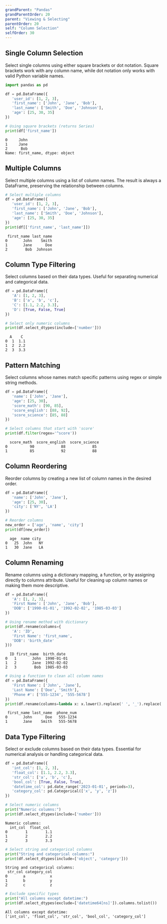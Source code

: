 ```yaml
---
grandParent: "Pandas"
grandParentOrder: 20
parent: "Viewing & Selecting"
parentOrder: 20
self: "Column Selection"
selfOrder: 30
---
```


## Single Column Selection
Select single columns using either square brackets or dot notation. Square brackets work with any column name, while dot notation only works with valid Python variable names.

```python
import pandas as pd

df = pd.DataFrame({
   'user_id': [1, 2, 3],
   'first_name': ['John', 'Jane', 'Bob'],
   'last_name': ['Smith', 'Doe', 'Johnson'],
   'age': [25, 30, 35]
})

# Using square brackets (returns Series)
print(df['first_name'])
```
```output
0     John
1     Jane
2      Bob
Name: first_name, dtype: object
```

## Multiple Columns
Select multiple columns using a list of column names. The result is always a DataFrame, preserving the relationship between columns.

```python
# Select multiple columns
df = pd.DataFrame({
   'user_id': [1, 2, 3],
   'first_name': ['John', 'Jane', 'Bob'],
   'last_name': ['Smith', 'Doe', 'Johnson'],
   'age': [25, 30, 35]
})
print(df[['first_name', 'last_name']])
```
```output
 first_name last_name
0       John    Smith
1       Jane      Doe
2        Bob  Johnson
```

## Column Type Filtering
Select columns based on their data types. Useful for separating numerical and categorical data.

```python
df = pd.DataFrame({
   'A': [1, 2, 3],
   'B': ['a', 'b', 'c'],
   'C': [1.1, 2.2, 3.3],
   'D': [True, False, True]
})

# Select only numeric columns
print(df.select_dtypes(include=['number']))
```
```output
  A    C
0  1  1.1
1  2  2.2
2  3  3.3
```

## Pattern Matching
Select columns whose names match specific patterns using regex or simple string methods.

```python
df = pd.DataFrame({
   'name': ['John', 'Jane'],
   'age': [25, 30],
   'score_math': [90, 85],
   'score_english': [88, 92],
   'score_science': [85, 88]
})

# Select columns that start with 'score'
print(df.filter(regex='^score'))
```
```output
  score_math  score_english  score_science
0          90            88            85
1          85            92            88
```

## Column Reordering
Reorder columns by creating a new list of column names in the desired order.

```python
df = pd.DataFrame({
   'name': ['John', 'Jane'],
   'age': [25, 30],
   'city': ['NY', 'LA']
})

# Reorder columns
new_order = ['age', 'name', 'city']
print(df[new_order])
```
```output
  age  name city
0   25  John   NY
1   30  Jane   LA
```

## Column Renaming
Rename columns using a dictionary mapping, a function, or by assigning directly to columns attribute. Useful for cleaning up column names or making them more descriptive.

```python
df = pd.DataFrame({
   'A': [1, 2, 3],
   'First Name': ['John', 'Jane', 'Bob'],
   'DOB': ['1990-01-01', '1992-02-02', '1985-03-03']
})

# Using rename method with dictionary
print(df.rename(columns={
   'A': 'ID',
   'First Name': 'first_name',
   'DOB': 'birth_date'
}))
```
```output
  ID first_name  birth_date
0   1       John  1990-01-01
1   2       Jane  1992-02-02
2   3        Bob  1985-03-03
```

```python
# Using a function to clean all column names
df = pd.DataFrame({
   'First Name': ['John', 'Jane'],
   'Last Name': ['Doe', 'Smith'],
   'Phone #': ['555-1234', '555-5678']
})
print(df.rename(columns=lambda x: x.lower().replace(' ', '_').replace('#', 'num')))
```
```output
 first_name last_name  phone_num
0       John      Doe   555-1234
1       Jane    Smith   555-5678
```

## Data Type Filtering
Select or exclude columns based on their data types. Essential for numerical analysis or handling categorical data.

```python
df = pd.DataFrame({
   'int_col': [1, 2, 3],
   'float_col': [1.1, 2.2, 3.3],
   'str_col': ['a', 'b', 'c'],
   'bool_col': [True, False, True],
   'datetime_col': pd.date_range('2023-01-01', periods=3),
   'category_col': pd.Categorical(['x', 'y', 'z'])
})

# Select numeric columns
print("Numeric columns:")
print(df.select_dtypes(include=['number']))
```
```output
Numeric columns:
  int_col  float_col
0        1        1.1
1        2        2.2
2        3        3.3
```

```python
# Select string and categorical columns
print("String and categorical columns:")
print(df.select_dtypes(include=['object', 'category']))
```
```output
String and categorical columns:
 str_col category_col
0       a           x
1       b           y
2       c           z
```

```python
# Exclude specific types
print("All columns except datetime:")
print(df.select_dtypes(exclude=['datetime64[ns]']).columns.tolist())
```
```output
All columns except datetime:
['int_col', 'float_col', 'str_col', 'bool_col', 'category_col']
```

